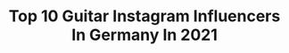 ---
title: Top 10 Guitar Instagram Influencers In Germany In 2021
description: >-
  Find top guitar Instagram influencers in Germany in 2021. Most popular hashtags: #guitarist #guitar #music #guitarra.
platform: Instagram
hits: 234
text_top: Analyze the best Instagram accounts on inBeat.
text_bottom: Our platform aggregates 234 Instagram influencers like this in Germany for you to pitch.
profiles:
  - username: "marcussiepen"
    fullname: >-
      Marcus Siepen
    bio: >-
      Blind Guardian guitarist @blindguardian #guitarist #musician #metal
    location: "Germany"
    followers: 8432
    engagement: 1269
    commentsToLikes: 0.065612
    id: ck9wox4f46y8y0j78xbqqv9yr
    verified: false
    hashtags: "#iloveit, #lespaul, #electricguitar, #guitarporn"
  - username: "taylr_the_g"
    fullname: >-
      
    bio: >-
      “If I’m gonna tell a real story, I’ll start with my name” 𝕿𝖆𝖞𝖑𝖔𝖗 𝕲 God ☝🏽 Gamble 🩸🎲🩸 Guitarist 🎸
    location: "Germany"
    followers: 7922
    engagement: 725
    commentsToLikes: 0.083922
    id: ck5zs7angxytl0i147oj7lckm
    verified: false
    hashtags: "#arilennox, #fender, #sheabutterbaby, #femaleguitarist"
  - username: "martinablazeska"
    fullname: >-
      Martina Blazeska
    bio: >-
      guitar playing, singing & songwriting ✨ macedonian based in usa / germany ↓ watch my new video
    location: "Germany"
    followers: 16664
    engagement: 980
    commentsToLikes: 0.047398
    id: ck14gg8w652lo0i19p30pja4z
    verified: false
    hashtags: "#guitarra, #music, #vocals, #ibanezguitars"
  - username: "jaxonrose"
    fullname: >-
      JAXON ROSE  🇳🇿
    bio: >-
      vocals/guitarist @sunroseband @wilhelminamodels @modelwerk @independent_mgmt @ericsternstyle
    location: "Germany"
    followers: 195706
    engagement: 298
    commentsToLikes: 0.016387
    id: ck5zyqjpyacf30i141r4dfpka
    verified: true
    hashtags: ""
  - username: "g.force.club"
    fullname: >-
      G-Force Club
    bio: >-
      Favorite guitar masters
    location: "Germany"
    followers: 12673
    engagement: 1038
    commentsToLikes: 0.012400
    id: ck0w4voey0mwo0i19cgwy5v4q
    verified: false
    hashtags: "#gibsonguitars, #charvelguitars, #marshallamps, #stratocaster"
  - username: "_micklas_"
    fullname: >-
      Michael G.
    bio: >-
      European|Cosmopolitan|Traveller|Family|Guitar|Books|Sports 🏡 | Bavaria @markt_essing 📭 | collab+training 📷 | mine © 🌍 | 38/194 ™️ | @_micklastravels_
    location: "Germany"
    followers: 37084
    engagement: 2415
    commentsToLikes: 0.103260
    id: ckapcf53a3k780i78ciu2wlpb
    verified: false
    hashtags: "#tirol, #beachvibes, #gewinnspiel, #concours"
  - username: "cil.city"
    fullname: >-
      Cil City
    bio: >-
      Music | Guitar | Coffee | Horrormovies | Ibanez-Freak personal Profile of Cil City Guitarist Hal West official Jägermeister Band NEW SINGLE OUT NOW!
    location: "Germany"
    followers: 3919
    engagement: 871
    commentsToLikes: 0.207485
    id: ckapajqstwdtf0i78zapgymla
    verified: false
    hashtags: "#passion, #wien, #rockguitar, #ibanezjem"
  - username: "mille.petrozza"
    fullname: >-
      Mille Petrozza
    bio: >-
      Singer, guitarist and songwriter of the band Kreator
    location: "Germany"
    followers: 55195
    engagement: 564
    commentsToLikes: 0.017477
    id: ckaoz2zwrk5g50i782fvathco
    verified: true
    hashtags: "#satan, #metal, #kreator, #thrashmetal"
  - username: "yaroslava.ihnatenko"
    fullname: >-
      Yaroslava Ihnatenko
    bio: >-
      classical guitarist Robert Schumann Hochschule für Musik Sumy, Ukraine - Düsseldorf, Germany
    location: "Germany"
    followers: 58898
    engagement: 988
    commentsToLikes: 0.022628
    id: ck9hc30tyjj480j7807xe430a
    verified: false
    hashtags: "#classical, #girlmusician, #germany, #caprice"
  - username: "serkanozcelik"
    fullname: >-
      Serkan Özçelik
    bio: >-
      Guitarist / Developer • Born in Germany, lives in Turkey.
    location: "Germany"
    followers: 5231
    engagement: 524
    commentsToLikes: 0.008270
    id: ckap33jz11eyc0i78foypnaym
    verified: false
    hashtags: "#burak, #nightlife, #rockmusic, #nightclub"
---